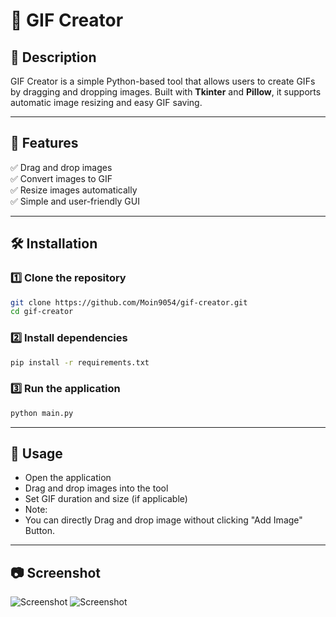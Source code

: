 # 🎨 GIF Creator  

## 📝 Description  
GIF Creator is a simple Python-based tool that allows users to create GIFs by dragging and dropping images. Built with **Tkinter** and **Pillow**, it supports automatic image resizing and easy GIF saving.  

---

## 🚀 Features  
✅ Drag and drop images  
✅ Convert images to GIF  
✅ Resize images automatically  
✅ Simple and user-friendly GUI  

---

## 🛠️ Installation  

### 1️⃣ Clone the repository  
```sh
git clone https://github.com/Moin9054/gif-creator.git
cd gif-creator
```

### 2️⃣ Install dependencies  
```sh
pip install -r requirements.txt
```

### 3️⃣ Run the application  
```sh
python main.py
```

---

## 🎥 Usage  
- Open the application  
- Drag and drop images into the tool  
- Set GIF duration and size (if applicable)
- Note:
- You can directly Drag and drop image without clicking "Add Image" Button. 
---

## 📷 Screenshot  
![Screenshot](https://github.com/user-attachments/assets/1afb0745-ed0c-45b8-b66a-2c21f7bb169e)
![Screenshot](https://github.com/user-attachments/assets/f201e105-4328-4fb7-bfba-b0366e960b57)
 



